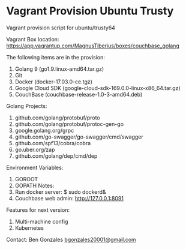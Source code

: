 # Vagrant Provision Ubuntu Trusty
Vagrant provision script for ubuntu/trusty64

Vagrant Box location: 
https://app.vagrantup.com/MagnusTiberius/boxes/couchbase_golang

The following items are in the provision:

1. Golang 9 (go1.9.linux-amd64.tar.gz)
2. Git
3. Docker (docker-17.03.0-ce.tgz)
4. Google Cloud SDK (google-cloud-sdk-169.0.0-linux-x86_64.tar.gz)
5. CouchBase (couchbase-release-1.0-3-amd64.deb)


Golang Projects: 
1. github.com/golang/protobuf/proto
2. github.com/golang/protobuf/protoc-gen-go
3. google.golang.org/grpc
4. github.com/go-swagger/go-swagger/cmd/swagger
5. github.com/spf13/cobra/cobra
6. go.uber.org/zap
7. github.com/golang/dep/cmd/dep

Environment Variables:
1. GOROOT
2. GOPATH
Notes:
1. Run docker server: $ sudo dockerd&
2. Couchbase web admin: http://127.0.0.1:8091


Features for next version:
1. Multi-machine config
2. Kubernetes


Contact:
Ben Gonzales
bgonzales20001@gmail.com
